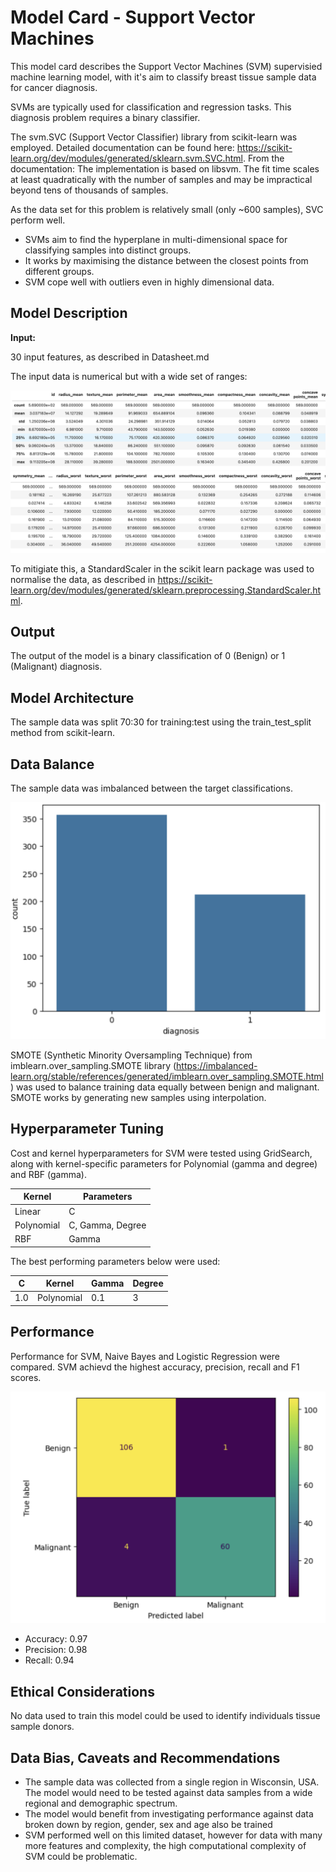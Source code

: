 # Model Card - Support Vector Machines

This model card describes the Support Vector Machines (SVM) supervisied machine learning model, with it's aim to classify breast tissue sample data for cancer diagnosis.
 
SVMs are typically used for classification and regression tasks.  This diagnosis problem requires a binary classifier.

The svm.SVC (Support Vector Classifier) library from scikit-learn was employed.  Detailed documentation can be found here: https://scikit-learn.org/dev/modules/generated/sklearn.svm.SVC.html.  From the documentation: The implementation is based on libsvm. The fit time scales at least quadratically with the number of samples and may be impractical beyond tens of thousands of samples.

As the data set for this problem is relatively small (only ~600 samples), SVC perform well.


- SVMs aim to find the hyperplane in multi-dimensional space for classifying samples into distinct groups.
- It works by maximising the distance between the closest points from different groups.
- SVM cope well with outliers even in highly dimensional data.



## Model Description

**Input:** 

30 input features, as described in Datasheet.md

The input data is numerical but with a wide set of ranges:

![image](assets/data_stat1.png)
![image](assets/data_stat2.png)

To mitigiate this, a StandardScaler in the scikit learn package was used to normalise the data, as described in https://scikit-learn.org/dev/modules/generated/sklearn.preprocessing.StandardScaler.html.


## Output

The output of the model is a binary classification of 0 (Benign) or 1 (Malignant) diagnosis. 

## Model Architecture

The sample data was split 70:30 for training:test using the train_test_split method from scikit-learn.

## Data Balance

The sample data was imbalanced between the target classifications. 

![image](assets/data_balance.png)

SMOTE (Synthetic Minority Oversampling Technique) from imblearn.over_sampling.SMOTE library (https://imbalanced-learn.org/stable/references/generated/imblearn.over_sampling.SMOTE.html) was used to balance training data equally between benign and malignant.  SMOTE works by generating new samples using interpolation.


## Hyperparameter Tuning

Cost and kernel hyperparameters for SVM were tested using GridSearch, along with kernel-specific parameters for Polynomial (gamma and degree) and RBF (gamma).

| Kernel     | 	Parameters         | 
|------------|---------------------|
| Linear     | 	C                  | 
| Polynomial | 	C, Gamma, Degree   | 
| RBF        | 	Gamma              | 


The best performing parameters below were used:

| C         | 	Kernel     | 	Gamma       | Degree |
|-----------|-------------|--------------|--------|
| 1.0       | 	Polynomial | 	0.1         | 3      | 


## Performance

Performance for SVM, Naive Bayes and Logistic Regression were compared. SVM achievd the highest accuracy, precision, recall and F1 scores. 

![image](assets/cm_SVM.png)

* Accuracy: 0.97
* Precision: 0.98
* Recall: 0.94

## Ethical Considerations
No data used to train this model could be used to identify individuals tissue sample donors.

## Data Bias, Caveats and Recommendations
* The sample data was collected from a single region in Wisconsin, USA.  The model would need to be tested against data samples from a wide regional and demographic spectrum.  
* The model would benefit from investigating performance against data broken down by region, gender, sex and age also be trained 
* SVM performed well on this limited dataset, however for data with many more features and complexity, the high computational complexity of SVM could be problematic. 